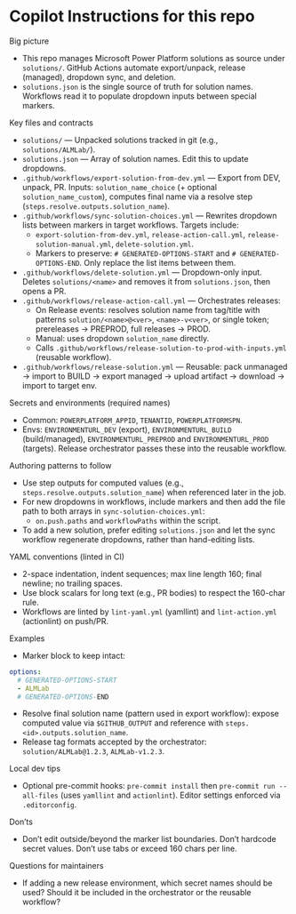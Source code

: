 # Copilot Instructions for this repo

Big picture
- This repo manages Microsoft Power Platform solutions as source under `solutions/`. GitHub Actions automate export/unpack, release (managed), dropdown sync, and deletion.
- `solutions.json` is the single source of truth for solution names. Workflows read it to populate dropdown inputs between special markers.

Key files and contracts
- `solutions/` — Unpacked solutions tracked in git (e.g., `solutions/ALMLab/`).
- `solutions.json` — Array of solution names. Edit this to update dropdowns.
- `.github/workflows/export-solution-from-dev.yml` — Export from DEV, unpack, PR. Inputs: `solution_name_choice` (+ optional `solution_name_custom`), computes final name via a resolve step (`steps.resolve.outputs.solution_name`).
- `.github/workflows/sync-solution-choices.yml` — Rewrites dropdown lists between markers in target workflows. Targets include:
  - `export-solution-from-dev.yml`, `release-action-call.yml`, `release-solution-manual.yml`, `delete-solution.yml`.
  - Markers to preserve: `# GENERATED-OPTIONS-START` and `# GENERATED-OPTIONS-END`. Only replace the list items between them.
- `.github/workflows/delete-solution.yml` — Dropdown-only input. Deletes `solutions/<name>` and removes it from `solutions.json`, then opens a PR.
- `.github/workflows/release-action-call.yml` — Orchestrates releases:
  - On Release events: resolves solution name from tag/title with patterns `solution/<name>@<ver>`, `<name>-v<ver>`, or single token; prereleases → PREPROD, full releases → PROD.
  - Manual: uses dropdown `solution_name` directly.
  - Calls `.github/workflows/release-solution-to-prod-with-inputs.yml` (reusable workflow).
- `.github/workflows/release-solution.yml` — Reusable: pack unmanaged → import to BUILD → export managed → upload artifact → download → import to target env.

Secrets and environments (required names)
- Common: `POWERPLATFORM_APPID`, `TENANTID`, `POWERPLATFORMSPN`.
- Envs: `ENVIRONMENTURL_DEV` (export), `ENVIRONMENTURL_BUILD` (build/managed), `ENVIRONMENTURL_PREPROD` and `ENVIRONMENTURL_PROD` (targets). Release orchestrator passes these into the reusable workflow.

Authoring patterns to follow
- Use step outputs for computed values (e.g., `steps.resolve.outputs.solution_name`) when referenced later in the job.
- For new dropdowns in workflows, include markers and then add the file path to both arrays in `sync-solution-choices.yml`:
  - `on.push.paths` and `workflowPaths` within the script.
- To add a new solution, prefer editing `solutions.json` and let the sync workflow regenerate dropdowns, rather than hand-editing lists.

 YAML conventions (linted in CI)
 - 2-space indentation, indent sequences; max line length 160; final newline; no trailing spaces.
 - Use block scalars for long text (e.g., PR bodies) to respect the 160-char rule.
 - Workflows are linted by `lint-yaml.yml` (yamllint) and `lint-action.yml` (actionlint) on push/PR.

 Examples
 - Marker block to keep intact:
  ```yaml
  options:
    # GENERATED-OPTIONS-START
    - ALMLab
    # GENERATED-OPTIONS-END
  ```
- Resolve final solution name (pattern used in export workflow): expose computed value via `$GITHUB_OUTPUT` and reference with `steps.<id>.outputs.solution_name`.
- Release tag formats accepted by the orchestrator: `solution/ALMLab@1.2.3`, `ALMLab-v1.2.3`.

Local dev tips
- Optional pre-commit hooks: `pre-commit install` then `pre-commit run --all-files` (uses `yamllint` and `actionlint`). Editor settings enforced via `.editorconfig`.

Don’ts
- Don’t edit outside/beyond the marker list boundaries. Don’t hardcode secret values. Don’t use tabs or exceed 160 chars per line.

Questions for maintainers
- If adding a new release environment, which secret names should be used? Should it be included in the orchestrator or the reusable workflow?
